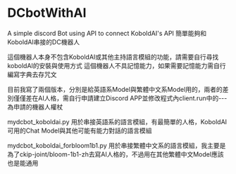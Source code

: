 # DCbotWithAI
A simple discord Bot using API to connect KoboldAI's API
簡單能夠和KoboldAI串接的DC機器人

這個機器人本身不包含KoboldAI或其他主持語言模組的功能，請需要自行尋找koboldAI的安裝與使用方式
這個機器人不具記憶能力，如果需要記憶能力需自行編寫字典去存咒文

目前我寫了兩個版本，分別是給英語系Model與繁體中文系Model用的，兩者的差別僅僅差在AI人格，需自行申請建立Discord APP並修改程式內client.run中的---為申請的機器人權杖

mydcbot_koboldai.py
用於串接英語系的語言模組，有最簡單的人格，KoboldAI可用的Chat Model與其他可能有能力對話的語言模組

mydcbot_koboldai_forbloom1b1.py
用於串接繁體中文系的語言模組，我主要是為了ckip-joint/bloom-1b1-zh去寫AI人格的，不過用在其他繁體中文Model應該也是能通用

